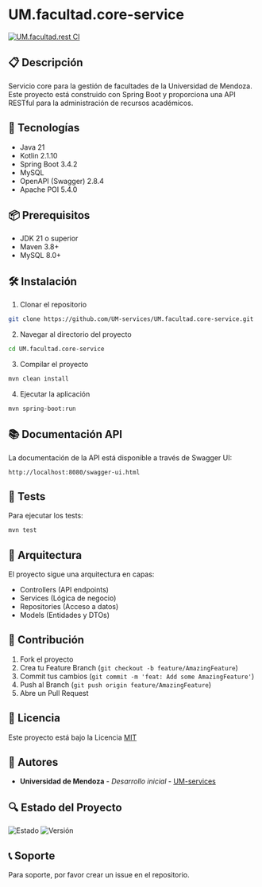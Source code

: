 # UM.facultad.core-service

[![UM.facultad.rest CI](https://github.com/UM-services/UM.facultad.core-service/actions/workflows/maven.yml/badge.svg?branch=main)](https://github.com/UM-services/UM.facultad.core-service/actions/workflows/maven.yml)

## 📋 Descripción

Servicio core para la gestión de facultades de la Universidad de Mendoza. Este proyecto está construido con Spring Boot y proporciona una API RESTful para la administración de recursos académicos.

## 🚀 Tecnologías

- Java 21
- Kotlin 2.1.10
- Spring Boot 3.4.2
- MySQL
- OpenAPI (Swagger) 2.8.4
- Apache POI 5.4.0

## 📦 Prerequisitos

- JDK 21 o superior
- Maven 3.8+
- MySQL 8.0+

## 🛠️ Instalación

1. Clonar el repositorio
```bash
git clone https://github.com/UM-services/UM.facultad.core-service.git
```

2. Navegar al directorio del proyecto
```bash
cd UM.facultad.core-service
```

3. Compilar el proyecto
```bash
mvn clean install
```

4. Ejecutar la aplicación
```bash
mvn spring-boot:run
```

## 📚 Documentación API

La documentación de la API está disponible a través de Swagger UI:
```
http://localhost:8080/swagger-ui.html
```

## 🧪 Tests

Para ejecutar los tests:
```bash
mvn test
```

## 📐 Arquitectura

El proyecto sigue una arquitectura en capas:
- Controllers (API endpoints)
- Services (Lógica de negocio)
- Repositories (Acceso a datos)
- Models (Entidades y DTOs)

## 🤝 Contribución

1. Fork el proyecto
2. Crea tu Feature Branch (`git checkout -b feature/AmazingFeature`)
3. Commit tus cambios (`git commit -m 'feat: Add some AmazingFeature'`)
4. Push al Branch (`git push origin feature/AmazingFeature`)
5. Abre un Pull Request

## 📄 Licencia

Este proyecto está bajo la Licencia [MIT](LICENSE)

## 👥 Autores

* **Universidad de Mendoza** - *Desarrollo inicial* - [UM-services](https://github.com/UM-services)

## 🔍 Estado del Proyecto

![Estado](https://img.shields.io/badge/Estado-En%20Desarrollo-green)
![Versión](https://img.shields.io/badge/Versión-1.0.0-blue)

## 📞 Soporte

Para soporte, por favor crear un issue en el repositorio.
